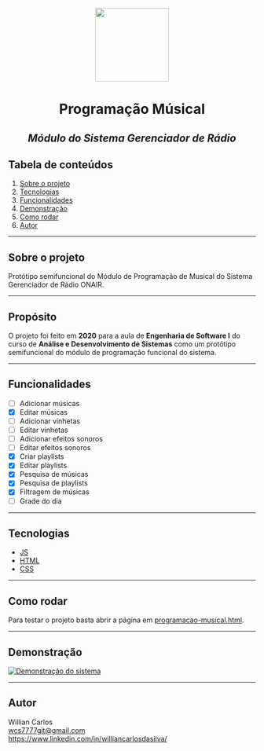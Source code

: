 <p align="center" border-bottom="none">
	<img width="150" src="https://user-images.githubusercontent.com/79942050/147776030-88fce61f-8820-4704-8629-a8bf047180d2.png">
</p>
<h1 align="center" border-bottom="none">Programação Músical</h1>
<h2 align="center" border-bottom="none"><em>Módulo do Sistema Gerenciador de Rádio</em></h2>

## Tabela de conteúdos
1. [Sobre o projeto](#sobre-o-projeto)
2. [Tecnologias](#tecnologias)
3. [Funcionalidades](#funcionalidades)
4. [Demonstração](#demonstração)
5. [Como rodar](#como-rodar)
5. [Autor](#autor)

***

## Sobre o projeto
Protótipo semifuncional do Módulo de Programação de Musical do Sistema Gerenciador de Rádio ONAIR.

***

## Propósito
O projeto foi feito em **2020** para a aula de **Engenharia de Software I** do curso de **Análise e Desenvolvimento de Sistemas** como um protótipo semifuncional do módulo de programação funcional do sistema.

***

## Funcionalidades
- [ ] Adicionar músicas
- [x] Editar músicas
- [ ] Adicionar vinhetas
- [ ] Editar vinhetas
- [ ] Adicionar efeitos sonoros
- [ ] Editar efeitos sonoros
- [x] Criar playlists
- [x] Editar playlists
- [x] Pesquisa de músicas
- [x] Pesquisa de playlists
- [x] Filtragem de músicas
- [ ] Grade do dia

***

## Tecnologias
- [JS][1]
- [HTML][2]
- [CSS][3]

***

## Como rodar
Para testar o projeto basta abrir a página em [programacao-musical.html](programacao-musical.html).

***

## Demonstração
[![Demonstração do sistema](https://img.youtube.com/vi/FKkk7O2Eh0U/hqdefault.jpg)](https://www.youtube.com/watch?v=FKkk7O2Eh0U)

***

## Autor
Willian Carlos  
<wcs7777git@gmail.com>  
<https://www.linkedin.com/in/williancarlosdasilva/>

[1]: https://developer.mozilla.org/en-US/docs/Web/JavaScript
[2]: https://developer.mozilla.org/en-US/docs/Web/HTML
[3]: https://developer.mozilla.org/en-US/docs/Web/CSS
